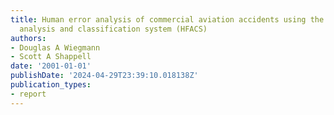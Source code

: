 ```yaml
---
title: Human error analysis of commercial aviation accidents using the human factors
  analysis and classification system (HFACS)
authors:
- Douglas A Wiegmann
- Scott A Shappell
date: '2001-01-01'
publishDate: '2024-04-29T23:39:10.018138Z'
publication_types:
- report
---
```

